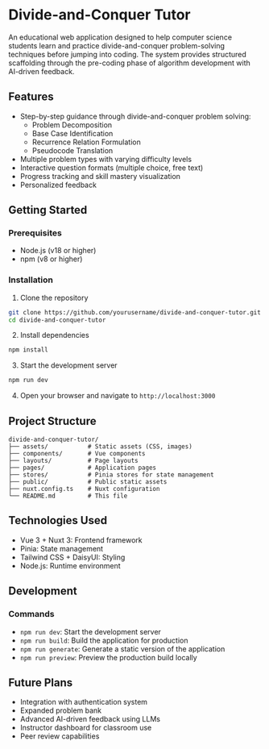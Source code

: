 # Divide-and-Conquer Tutor

An educational web application designed to help computer science students learn and practice divide-and-conquer problem-solving techniques before jumping into coding. The system provides structured scaffolding through the pre-coding phase of algorithm development with AI-driven feedback.

## Features

- Step-by-step guidance through divide-and-conquer problem solving:
  - Problem Decomposition
  - Base Case Identification
  - Recurrence Relation Formulation
  - Pseudocode Translation
- Multiple problem types with varying difficulty levels
- Interactive question formats (multiple choice, free text)
- Progress tracking and skill mastery visualization
- Personalized feedback

## Getting Started

### Prerequisites

- Node.js (v18 or higher)
- npm (v8 or higher)

### Installation

1. Clone the repository
```bash
git clone https://github.com/yourusername/divide-and-conquer-tutor.git
cd divide-and-conquer-tutor
```

2. Install dependencies
```bash
npm install
```

3. Start the development server
```bash
npm run dev
```

4. Open your browser and navigate to `http://localhost:3000`

## Project Structure

```
divide-and-conquer-tutor/
├── assets/           # Static assets (CSS, images)
├── components/       # Vue components
├── layouts/          # Page layouts
├── pages/            # Application pages
├── stores/           # Pinia stores for state management
├── public/           # Public static assets
├── nuxt.config.ts    # Nuxt configuration
└── README.md         # This file
```

## Technologies Used

- Vue 3 + Nuxt 3: Frontend framework
- Pinia: State management
- Tailwind CSS + DaisyUI: Styling
- Node.js: Runtime environment

## Development

### Commands

- `npm run dev`: Start the development server
- `npm run build`: Build the application for production
- `npm run generate`: Generate a static version of the application
- `npm run preview`: Preview the production build locally

## Future Plans

- Integration with authentication system
- Expanded problem bank
- Advanced AI-driven feedback using LLMs
- Instructor dashboard for classroom use
- Peer review capabilities